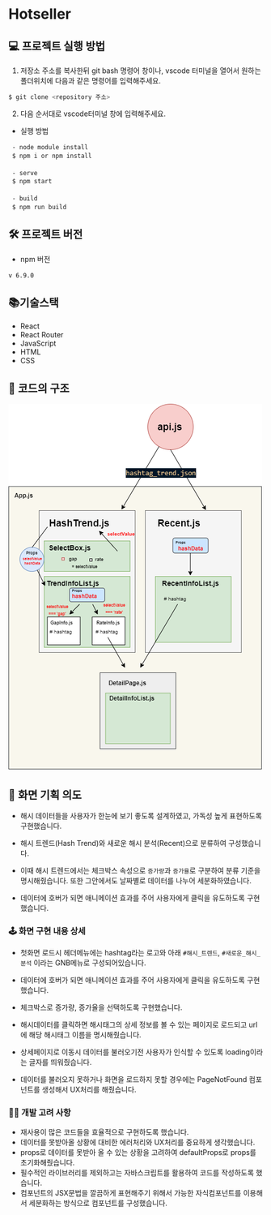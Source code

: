 # Hotseller

## 💻 프로젝트 실행 방법
1. 저장소 주소를 복사한뒤 git bash 명령어 창이나, vscode 터미널을 열어서 원하는 폴더위치에 다음과 같은 명령어를 입력해주세요. 
```bash
$ git clone <repository 주소>
```
2. 다음 순서대로 vscode터미널 창에 입력해주세요.
- 실행 방법
```bash
 - node module install  
 $ npm i or npm install

 - serve
 $ npm start

 - build
 $ npm run build
 ```
 
## 🛠 프로젝트 버전
- npm 버전
```bash
v 6.9.0
```
## 📚기술스택
- React
- React Router
- JavaScript
- HTML
- CSS

## 📃 코드의 구조
<img src="https://github.com/leemyungju9347/Hotseller-2021/blob/main/src/utils/hotSeller_diagram.png">

## 🎨 화면 기획 의도
- 해시 데이터들을 사용자가 한눈에 보기 좋도록 설계하였고, 가독성 높게 표현하도록 구현했습니다.

- 해시 트렌드(Hash Trend)와 새로운 해시 분석(Recent)으로 분류하여 구성했습니다.

- 이때 해시 트렌드에서는 체크박스 속성으로 `증가량`과 `증가율`로 구분하여 분류 기준을 명시해줬습니다. 또한 그안에서도 날짜별로 데이터를 나누어 세분화하였습니다.
- 데이터에 호버가 되면 애니메이션 효과를 주어 사용자에게 클릭을 유도하도록 구현했습니다.

### 🕹 화면 구현 내용 상세
- 첫화면 로드시 헤더메뉴에는 hashtag라는 로고와 아래 `#해시_트렌드`, `#새로운_해시_분석` 이라는 GNB메뉴로 구성되어있습니다.

- 데이터에 호버가 되면 애니메이션 효과를 주어 사용자에게 클릭을 유도하도록 구현했습니다.

- 체크박스로 증가량, 증가율을 선택하도록 구현했습니다.

- 해시데이터를 클릭하면 해시태그의 상세 정보를 볼 수 있는 페이지로 로드되고 url에 해당 해시태그 이름을 명시해줬습니다.

- 상세페이지로 이동시 데이터를 불러오기전 사용자가 인식할 수 있도록 loading이라는 글자를 띄워줬습니다.

- 데이터를 불러오지 못하거나 화면을 로드하지 못할 경우에는 PageNotFound 컴포넌트를 생성해서 UX처리를 해줬습니다.

### 👩‍💻 개발 고려 사항
- 재사용이 많은 코드들을 효율적으로 구현하도록 했습니다.
- 데이터를 못받아올 상황에 대비한 에러처리와 UX처리를 중요하게 생각했습니다.
- props로 데이터를 못받아 올 수 있는 상황을 고려하여 defaultProps로 props를 초기화해줬습니다.
- 필수적인 라이브러리를 제외하고는 자바스크립트를 활용하여 코드를 작성하도록 했습니다.
- 컴포넌트의 JSX문법을 깔끔하게 표현해주기 위해서 가능한 자식컴포넌트를 이용해서 세분화하는 방식으로 컴포넌트를 구성했습니다.

